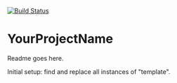 [![Build Status](https://travis-ci.com/linn/template.svg?token=tCfyrpfmKKcSxC72Y7mq&branch=master)](https://travis-ci.com/linn/template)

# YourProjectName

Readme goes here.

Initial setup: find and replace all instances of "template".



